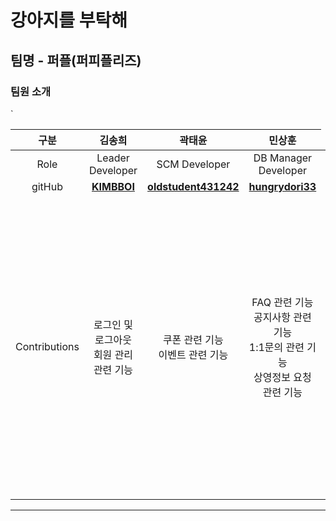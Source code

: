 # 강아지를 부탁해

## 팀명 - 퍼플(퍼피플리즈)


### 팀원 소개

<table style="width: 100%;">
    <thead>
        <tr>
            <th style="text-align: center; width: 5%;" >구분</th>
            <th style="text-align: center">김송희</th>
            <th style="text-align: center;">곽태윤</th>
            <th style="text-align: center">민상훈</th>
        </tr>
    </thead>
    <tbody>
        <tr>
            <td style="text-align: center"><span>Role</span></td>
            <td style="text-align: center"><span>Leader Developer</span></td>
            <td style="text-align: center"><span>SCM Developer</span></td>
            <td style="text-align: center"><span>DB Manager Developer</span></td>
        </tr>
        <tr>
            <td style="text-align: center"><span>gitHub</span></td>
            <td style="text-align: center"><a href="https://github.com/KIMBBOI"><strong>KIMBBOI</strong></a></td>
            <td style="text-align: center"><a href="https://github.com/oldstudent431242"><strong>oldstudent431242</strong></a></td>
            <td style="text-align: center"><a href="https://github.com/hungrydori33"><strong>hungrydori33</strong></a></td>
        </tr>
        <tr>
            <td style="text-align: center"><span>Contributions</span></td>
            <td style="text-align: center">
                <span>로그인 및 로그아웃</span><br>
                <span>회원 관리 관련 기능</span><br>
            </td>
            <td style="text-align: center">
                <span>쿠폰 관련 기능</span><br>
                <span>이벤트 관련 기능</span><br>
            </td>
            <td style="text-align: center">
                <span>FAQ 관련 기능</span><br>
                <span>공지사항 관련 기능</span><br>
                <span>1:1문의 관련 기능</span><br>
                <span>상영정보 요청 관련 기능</span><br>
            </td>
            <td style="text-align: center">
                <span>영화 예매 관련 기능</span><br>
                <span>결제 관련 기능</span><br>
            </td>
            <td style="text-align: center">
                <span>스토어 관련 기능</span><br>
                <span>메인 페이지 관련 기능</span><br>
            </td>
            <td style="text-align: center">
                <span>영화 관련 기능</span><br>
                <span>리뷰 관련 기능</span><br> 
                <span>상영정보 관련 기능</span><br>
            </td>
        </tr>`
    </tbody>
</table>

<hr>

<br><br>
<br><br>
